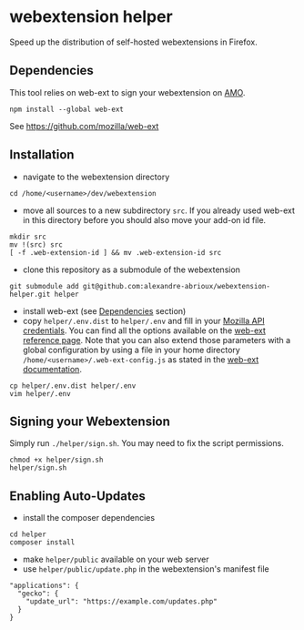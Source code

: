# webextension helper
Speed up the distribution of self-hosted webextensions in Firefox.

## <a name="dependencies"></a>Dependencies
This tool relies on web-ext to sign your webextension on [AMO](https://addons.mozilla.org/).
```
npm install --global web-ext
```
See https://github.com/mozilla/web-ext

## Installation

- navigate to the webextension directory
```
cd /home/<username>/dev/webextension
```
- move all sources to a new subdirectory `src`. If you already used web-ext in this directory before you should also move your add-on id file.
```
mkdir src
mv !(src) src
[ -f .web-extension-id ] && mv .web-extension-id src
```
- clone this repository as a submodule of the webextension
```
git submodule add git@github.com:alexandre-abrioux/webextension-helper.git helper
```
- install web-ext (see [Dependencies](#dependencies) section)
- copy `helper/.env.dist` to `helper/.env` and fill in your [Mozilla API credentials](https://addons.mozilla.org/en-US/developers/addon/api/key/).
You can find all the options available on the [web-ext reference page](https://developer.mozilla.org/en-US/docs/Mozilla/Add-ons/WebExtensions/web-ext_command_reference).
Note that you can also extend those parameters with a global configuration by using a file in your home directory `/home/<username>/.web-ext-config.js` as stated in the [web-ext documentation](https://developer.mozilla.org/en-US/docs/Mozilla/Add-ons/WebExtensions/Getting_started_with_web-ext#Automatic_discovery_of_configuration_files).
```
cp helper/.env.dist helper/.env
vim helper/.env
```
## Signing your Webextension

Simply run `./helper/sign.sh`. You may need to fix the script permissions.
```
chmod +x helper/sign.sh
helper/sign.sh
```

## Enabling Auto-Updates

- install the composer dependencies
```
cd helper
composer install
```
- make `helper/public` available on your web server
- use `helper/public/update.php` in the webextension's manifest file
```
"applications": {
  "gecko": {
    "update_url": "https://example.com/updates.php"
  }
}
```